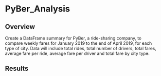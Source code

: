 # PyBer_Analysis

## Overview
Create a DataFrame summary for PyBer, a ride-sharing company, to compare weekly fares for January 2019 to the end of April 2019, for each type of city. Data will include total rides, total number of drivers, total fares, average fare per ride, average fare per driver and total fare by city type.

## Results

